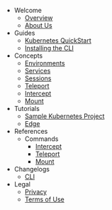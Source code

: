 - Welcome
  - [Overview](/welcome/overview)
  - [About Us](/welcome/about-us)
- Guides
  - [Kubernetes QuickStart](/guides/kubernetes-quickstart)
  - [Installing the CLI](/guides/installing-cli)
- Concepts
  - [Environments](/concepts/environments)
  - [Services](/concepts/services)
  - [Sessions](/concepts/sessions)
  - [Teleport](/concepts/teleport)
  - [Intercept](/concepts/intercept)
  - [Mount](/concepts/mount)
- Tutorials
  - [Sample Kubernetes Project](/tutorials/sample-project)
  - [Edge](/tutorials/edge.md)
- References
  - Commands  
    - [Intercept](/references/intercept)
    - [Teleport](/references/teleport)
    - [Mount](/references/mount)
- Changelogs
  - [CLI](/changelogs/cli)
- Legal
  - [Privacy](https://codezero.io/privacy)
  - [Terms of Use](https://codezero.io/terms)

